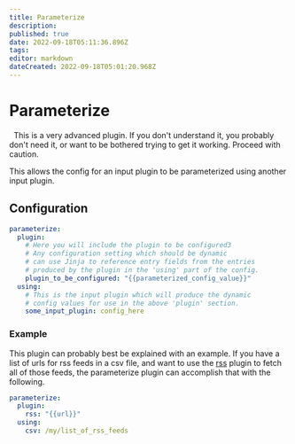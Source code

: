 ```yaml
---
title: Parameterize
description: 
published: true
date: 2022-09-18T05:11:36.896Z
tags: 
editor: markdown
dateCreated: 2022-09-18T05:01:20.968Z
---
```


# Parameterize

<div class="alert alert-danger" role="info">
  
  <span class="glyphicon glyphicon glyphicon-alert"></span>
  &nbsp; This is a very advanced plugin. If you don't understand it, you probably don't need it, or want to be bothered trying to get it working. Proceed with caution.
</div>

This allows the config for an input plugin to be parameterized using another input plugin.

## Configuration

```yaml
parameterize:
  plugin:
    # Here you will include the plugin to be configured3
    # Any configuration setting which should be dynamic
    # can use Jinja to reference entry fields from the entries
    # produced by the plugin in the 'using' part of the config.
    plugin_to_be_configured: "{{parameterized_config_value}}"
  using:
    # This is the input plugin which will produce the dynamic
    # config values for use in the above 'plugin' section.
    some_input_plugin: config_here
```

### Example
This plugin can probably best be explained with an example. If you have a list of urls for rss feeds in a csv file, and want to use the [rss](/Plugins/rss) plugin to fetch all of those feeds, the parameterize plugin can accomplish that with the following.

```yaml
parameterize:
  plugin:
    rss: "{{url}}"
  using:
    csv: /my/list_of_rss_feeds
```